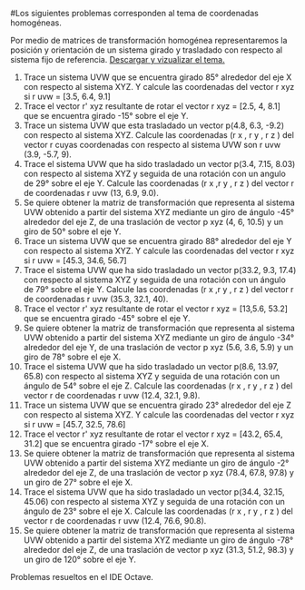 #Los siguientes problemas corresponden al tema de coordenadas homogéneas.

Por medio de matrices de transformación homogénea representaremos la posición y orientación de un sistema girado y trasladado con respecto al sistema fijo de referencia. [Descargar y vizualizar el tema.](https://cloud.elifedrive.com/public/zNqBx3Lpd_-g32wF7cKfK46a) 


1. Trace un sistema UVW que se encuentra girado 85° alrededor del eje X con respecto al sistema XYZ. Y calcule las coordenadas del vector r xyz si r uvw = [3.5, 6.4, 9.1]
2. Trace el vector r' xyz resultante de rotar el vector r xyz = [2.5, 4, 8.1] que se encuentra girado -15° sobre el eje Y.
3. Trace un sistema UVW que esta trasladado un vector p(4.8, 6.3, -9.2) con respecto al sistema XYZ. Calcule las coordenadas (r x , r y , r z ) del vector r cuyas coordenadas con respecto al sistema UVW son r uvw (3.9, -5.7, 9).
4. Trace el sistema UVW que ha sido trasladado un vector p(3.4, 7.15, 8.03) con respecto al sistema XYZ y seguida de una rotación con un angulo de 29° sobre el eje Y. Calcule las coordenadas (r x ,r y , r z ) del vector r de coordenadas r uvw (13, 6.9, 9.0).
5. Se quiere obtener la matriz de transformación que representa al sistema UVW obtenido a partir del sistema XYZ mediante un giro de ángulo -45° alrededor del eje Z, de una traslación de vector p xyz (4, 6, 10.5) y un giro de 50° sobre el eje Y.
6. Trace un sistema UVW que se encuentra girado 88° alrededor del eje Y con respecto al sistema XYZ. Y calcule las coordenadas del vector r xyz si r uvw = [45.3, 34.6, 56.7]
7. Trace el sistema UVW que ha sido trasladado un vector p(33.2, 9.3, 17.4) con respecto al sistema XYZ y seguida de una rotación con un ángulo de 79° sobre el eje Y. Calcule las coordenadas (r x ,r y , r z ) del vector r de coordenadas r uvw (35.3, 32.1, 40).
8. Trace el vector r' xyz resultante de rotar el vector r xyz = [13,5.6, 53.2] que se encuentra girado -45° sobre el eje Y.
9. Se quiere obtener la matriz de transformación que representa al sistema UVW obtenido a partir del sistema XYZ mediante un giro de ángulo -34° alrededor del eje Y, de una traslación de vector p xyz (5.6, 3.6, 5.9) y un giro de 78° sobre el eje X.
10. Trace el sistema UVW que ha sido trasladado un vector p(8.6, 13.97, 65.8) con respecto al sistema XYZ y seguida de una rotación con un ángulo de 54° sobre el eje Z. Calcule las coordenadas (r x , r y , r z ) del vector r de coordenadas r uvw (12.4, 32.1, 9.8).
11. Trace un sistema UVW que se encuentra girado 23° alrededor del eje Z con respecto al sistema XYZ. Y calcule las coordenadas del vector r xyz si r uvw = [45.7, 32.5, 78.6]
12. Trace el vector r' xyz resultante de rotar el vector r xyz = [43.2, 65.4, 31.2] que se encuentra girado -17° sobre el eje X.
13. Se quiere obtener la matriz de transformación que representa al sistema UVW obtenido a partir del sistema XYZ mediante un giro de ángulo -2° alrededor del eje Z, de una traslación de vector p xyz (78.4, 67.8, 97.8) y un giro de 27° sobre el eje X.
14. Trace el sistema UVW que ha sido trasladado un vector p(34.4, 32.15, 45.06) con respecto al sistema XYZ y seguida de una rotación con un ángulo de 23° sobre el eje X. Calcule las coordenadas (r x , r y , r z ) del vector r de coordenadas r uvw (12.4, 76.6, 90.8).
15. Se quiere obtener la matriz de transformación que representa al sistema UVW obtenido a partir del sistema XYZ mediante un giro de ángulo -78° alrededor del eje Z, de una traslación de vector p xyz (31.3, 51.2, 98.3) y un giro de 120° sobre el eje Y.

Problemas resueltos en el IDE Octave.
